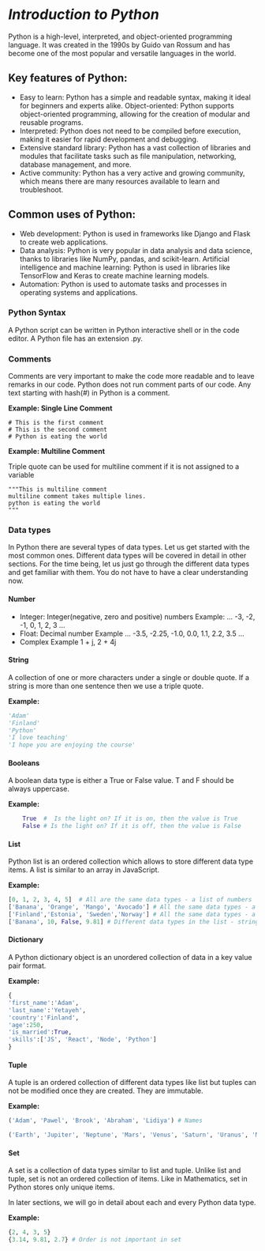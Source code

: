 # *Introduction to Python*

Python is a high-level, interpreted, and object-oriented programming language. It was created in the 1990s by Guido van Rossum and has become one of the most popular and versatile languages in the world.

## Key features of Python:

* Easy to learn: Python has a simple and readable syntax, making it ideal for beginners and experts alike.
Object-oriented: Python supports object-oriented programming, allowing for the creation of modular and reusable programs.
* Interpreted: Python does not need to be compiled before execution, making it easier for rapid development and debugging.
* Extensive standard library: Python has a vast collection of libraries and modules that facilitate tasks such as file manipulation, networking, database management, and more.
* Active community: Python has a very active and growing community, which means there are many resources available to learn and troubleshoot.

## Common uses of Python:

* Web development: Python is used in frameworks like Django and Flask to create web applications.
* Data analysis: Python is very popular in data analysis and data science, thanks to libraries like NumPy, pandas, and scikit-learn.
Artificial intelligence and machine learning: Python is used in libraries like TensorFlow and Keras to create machine learning models.
* Automation: Python is used to automate tasks and processes in operating systems and applications.

### Python Syntax

A Python script can be written in Python interactive shell or in the code editor. A Python file has an extension .py.

### Comments

Comments are very important to make the code more readable and to leave remarks in our code. Python does not run comment parts of our code.
Any text starting with hash(#) in Python is a comment.

**Example: Single Line Comment**

```shell
# This is the first comment
# This is the second comment
# Python is eating the world
```

**Example: Multiline Comment**

Triple quote can be used for multiline comment if it is not assigned to a variable

```shell
"""This is multiline comment
multiline comment takes multiple lines.
python is eating the world
"""
```

### Data types

In Python there are several types of data types. Let us get started with the most common ones. Different data types will be covered in detail in other sections. For the time being, let us just go through the different data types and get familiar with them. You do not have to have a clear understanding now.

#### Number

- Integer: Integer(negative, zero and positive) numbers
    Example:
    ... -3, -2, -1, 0, 1, 2, 3 ...
- Float: Decimal number
    Example
    ... -3.5, -2.25, -1.0, 0.0, 1.1, 2.2, 3.5 ...
- Complex
    Example
    1 + j, 2 + 4j

#### String

A collection of one or more characters under a single or double quote. If a string is more than one sentence then we use a triple quote.

**Example:**

```py
'Adam'
'Finland'
'Python'
'I love teaching'
'I hope you are enjoying the course'
```

#### Booleans

A boolean data type is either a True or False value. T and F should be always uppercase.

**Example:**

```python
    True  #  Is the light on? If it is on, then the value is True
    False # Is the light on? If it is off, then the value is False
```

#### List

Python list is an ordered collection which allows to store different data type items. A list is similar to an array in JavaScript.

**Example:**

```py
[0, 1, 2, 3, 4, 5]  # All are the same data types - a list of numbers
['Banana', 'Orange', 'Mango', 'Avocado'] # All the same data types - a list of strings (fruits)
['Finland','Estonia', 'Sweden','Norway'] # All the same data types - a list of strings (countries)
['Banana', 10, False, 9.81] # Different data types in the list - string, integer, boolean and float
```

#### Dictionary

A Python dictionary object is an unordered collection of data in a key value pair format.

**Example:**

```py
{
'first_name':'Adam',
'last_name':'Yetayeh',
'country':'Finland', 
'age':250, 
'is_married':True,
'skills':['JS', 'React', 'Node', 'Python']
}
```

#### Tuple

A tuple is an ordered collection of different data types like list but tuples can not be modified once they are created. They are immutable.

**Example:**

```py
('Adam', 'Pawel', 'Brook', 'Abraham', 'Lidiya') # Names
```

```py
('Earth', 'Jupiter', 'Neptune', 'Mars', 'Venus', 'Saturn', 'Uranus', 'Mercury') # Planets
```

#### Set

A set is a collection of data types similar to list and tuple. Unlike list and tuple, set is not an ordered collection of items. Like in Mathematics, set in Python stores only unique items.

In later sections, we will go in detail about each and every Python data type.

**Example:**

```py
{2, 4, 3, 5}
{3.14, 9.81, 2.7} # Order is not important in set
```